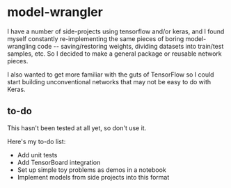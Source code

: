 # model-wrangler

I have a number of side-projects using tensorflow and/or keras, and I found myself constantly re-implementing the same pieces of boring model-wrangling code -- saving/restoring weights, dividing datasets into train/test samples, etc. So I decided to make a general package or reusable network pieces.

I also wanted to get more familiar with the guts of TensorFlow so I could start building unconventional networks that may not be easy to do with Keras.


## to-do
This hasn't been tested at all yet, so don't use it.

Here's my to-do list:
* Add unit tests
* Add TensorBoard integration
* Set up simple toy problems as demos in a notebook
* Implement models from side projects into this format
